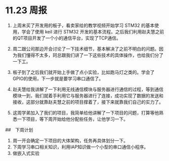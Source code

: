 # 11.23 周报

1. 上周末买了开发用的板子，看卖家给的教学视频开始学习 STM32 的基本使用，学会了使用 keil 进行 STM32 开发的基本流程。之后我们利用赵夫慧之前的QT项目开发了一个小的通信平台，实现了TCP通信。

2. 周二跟公司那边开会讨论了一下技术细节，基本解决了之前不明白的问题。因为我们懂得不太多，珂总跟我们讲了一下这些技术的具体操作，也给我们分了一下工。

3. 板子到了之后我们就开始上手做了点小实验，比如跑马灯之类的。学会了GPIO的使用，下一步就是要学习串口通信了。
4. 赵夫慧给我讲解了一下利用无线通信模块与服务器进行通信的过程，等到通信模块一到，我们就着手利用它与服务器进行了连接，成功实现了数据的发送和接收，这部分就靠赵夫慧之前的项目撑着了，接下来就靠我们自己的实力了。
5. 这周学弟加入了我们的项目，我简单给他讲解了一下项目的问题，打算等他熟悉一下项目，等下周开始给他分配些任务，让他学习一下。

##　下周计划

1. 周一开会确定一下项目的大体架构，任务再具体划分一下。
2. 下周学习串口相关知识，利用IAP知识做一个小型的串口通信小程序。
3. 做嵌入式实验

